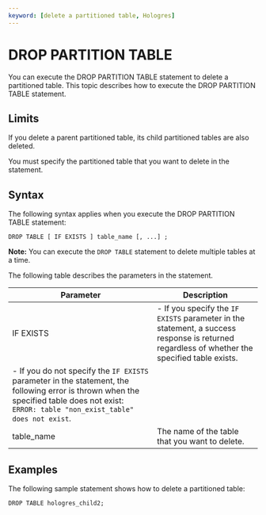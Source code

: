 ```yaml
---
keyword: [delete a partitioned table, Hologres]
---
```


# DROP PARTITION TABLE

You can execute the DROP PARTITION TABLE statement to delete a partitioned table. This topic describes how to execute the DROP PARTITION TABLE statement.

## Limits

If you delete a parent partitioned table, its child partitioned tables are also deleted.

You must specify the partitioned table that you want to delete in the statement.

## Syntax

The following syntax applies when you execute the DROP PARTITION TABLE statement:

```
DROP TABLE [ IF EXISTS ] table_name [, ...] ;
```

**Note:** You can execute the `DROP TABLE` statement to delete multiple tables at a time.

The following table describes the parameters in the statement.

|Parameter|Description|
|---------|-----------|
|IF EXISTS|-   If you specify the `IF EXISTS` parameter in the statement, a success response is returned regardless of whether the specified table exists.
-   If you do not specify the `IF EXISTS` parameter in the statement, the following error is thrown when the specified table does not exist: `ERROR: table "non_exist_table" does not exist`. |
|table\_name|The name of the table that you want to delete.|

## Examples

The following sample statement shows how to delete a partitioned table:

```
DROP TABLE hologres_child2;
```

